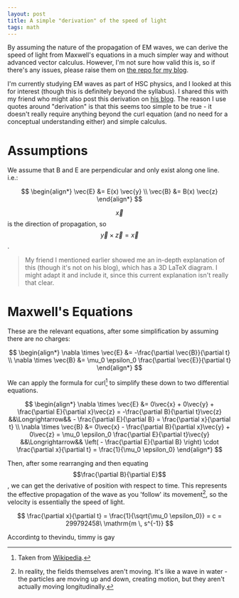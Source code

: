 ```yaml
---
layout: post
title: A simple "derivation" of the speed of light
tags: math
---
```


By assuming the nature of the propagation of EM waves, we can derive the speed of light from Maxwell's equations in a much simpler way and without advanced vector calculus. However, I'm not sure how valid this is, so if there's any issues, please raise them on [the repo for my blog][repo].

[repo]: https://github.com/ralismark/ralismark.github.io

<!--more-->

I'm currently studying EM waves as part of HSC physics, and I looked at this for interest (though this is definitely beyond the syllabus). I shared this with my friend who might also post this derivation on [his blog][sabicool]. The reason I use quotes around "derivation" is that this seems too simple to be true - it doesn't really require anything beyond the curl equation (and no need for a conceptual understanding either) and simple calculus.

[sabicool]: https://sabicool.github.io/

# Assumptions

We assume that B and E are perpendicular and only exist along one line. i.e.:

$$
\begin{align*}
	\vec{E} &= E(x) \vec{y}
\\	\vec{B} &= B(x) \vec{z}
\end{align*}
$$

$$\vec{x}$$ is the direction of propagation, so $$\vec{y} \times \vec{z} = \vec{x}$$.

> My friend I mentioned earlier showed me an in-depth explanation of this (though it's not on his blog), which has a 3D LaTeX diagram. I might adapt it and include it, since this current explanation isn't really that clear.

# Maxwell's Equations

These are the relevant equations, after some simplification by assuming there are no charges:

$$
\begin{align*}
	\nabla \times \vec{E} &= -\frac{\partial \vec{B}}{\partial t}
\\	\nabla \times \vec{B} &= \mu_0 \epsilon_0 \frac{\partial \vec{E}}{\partial t}
\end{align*}
$$

We can apply the formula for curl[^2] to simplify these down to two differential equations.

[^2]: Taken from [Wikipedia][curl].

[curl]: https://en.wikipedia.org/wiki/Curl_(mathematics)

$$
\begin{align*}
	\nabla \times \vec{E} &= 0\vec{x} + 0\vec{y} + \frac{\partial E}{\partial x}\vec{z} = -\frac{\partial B}{\partial t}\vec{z} 
	&&\Longrightarrow&& - \frac{\partial E}{\partial B} = \frac{\partial x}{\partial t}
\\	\nabla \times \vec{B} &= 0\vec{x} - \frac{\partial B}{\partial x}\vec{y} + 0\vec{z} = \mu_0 \epsilon_0 \frac{\partial E}{\partial t}\vec{y}
	&&\Longrightarrow&& \left( - \frac{\partial E}{\partial B} \right) \cdot \frac{\partial x}{\partial t} = \frac{1}{\mu_0 \epsilon_0}
\end{align*}
$$

Then, after some rearranging and then equating $$\frac{\partial B}{\partial E}$$, we can get the derivative of position with respect to time. This represents the effective propagation of the wave as you 'follow' its movement[^3], so the velocity is essentially the speed of light.

[^3]: In reality, the fields themselves aren't moving. It's like a wave in water - the particles are moving up and down, creating motion, but they aren't actually moving longitudinally.

$$
\frac{\partial x}{\partial t} = \frac{1}{\sqrt{\mu_0 \epsilon_0}} = c = 299792458\ \mathrm{m \, s^{-1}}
$$

Accordintg to thevindu, timmy is gay
